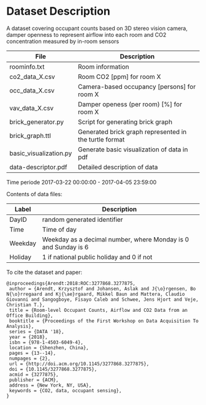 # Dataset Description

A dataset covering occupant counts based on 3D stereo vision camera, damper openness to represent airflow into each room and CO2 concentration measured by in-room sensors

| File              | Description |
|---|---|
|roominfo.txt       | Room information |
|co2_data_X.csv     | Room CO2 [ppm] for room X |
|occ_data_X.csv 	| Camera-based occupancy [persons] for room X |
|vav_data_X.csv     | Damper openess (per room) [%] for room X |
|brick_generator.py | Script for generating brick graph |
|brick_graph.ttl    | Generated brick graph represented in the turtle format |
|basic_visualization.py    | Generate basic visualization of data in pdf |
|data-descriptor.pdf | Detailed description of data |

Time periode 2017-03-22 00:00:00 - 2017-04-05 23:59:00

Contents of data files:

| Label | Description |
| --- | --- |
| DayID | random generated identifier |
| Time | Time of day |
| Weekday | Weekday as a decimal number, where Monday is 0 and Sunday is 6 |
| Holiday | 1 if national public holiday and 0 if not |


To cite the dataset and paper:
```
@inproceedings{Arendt:2018:ROC:3277868.3277875,
 author = {Arendt, Krzysztof and Johansen, Aslak and J{\o}rgensen, Bo N{\o}rregaard and Kj{\ae}rgaard, Mikkel Baun and Mattera, Claudio Giovanni and Sangogboye, Fisayo Caleb and Schwee, Jens Hjort and Veje, Christian T.},
 title = {Room-level Occupant Counts, Airflow and CO2 Data from an Office Building},
 booktitle = {Proceedings of the First Workshop on Data Acquisition To Analysis},
 series = {DATA '18},
 year = {2018},
 isbn = {978-1-4503-6049-4},
 location = {Shenzhen, China},
 pages = {13--14},
 numpages = {2},
 url = {http://doi.acm.org/10.1145/3277868.3277875},
 doi = {10.1145/3277868.3277875},
 acmid = {3277875},
 publisher = {ACM},
 address = {New York, NY, USA},
 keywords = {CO2, data, occupant sensing},
} 
```
